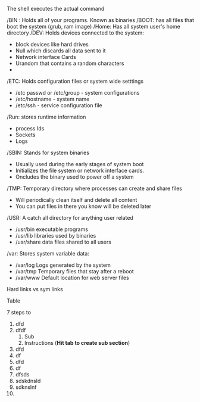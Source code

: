 
The shell executes the actual command

/BIN : Holds all of your programs. Known as binaries
/BOOT: has all files that boot the system (grub, ram image)
/Home: Has all system user's home directory
/DEV: Holds devices connected to the system:
- block devices like hard drives
- Null which discards all data sent to it
- Network interface Cards
- Urandom that contains a random characters
- 
/ETC: Holds configuration files or system wide setttings
- /etc passwd or /etc/group - system configurations
- /etc/hostname - system name
- /etc/ssh - service configuration file

/Run: stores runtime information
- process Ids
- Sockets
- Logs

/SBIN: Stands for system binaries
- Usually used during the early stages of system boot
- Initializes the file system or network interface cards.
- Oncludes the binary used to power off a system

/TMP: Temporary directory where processes can create and share files
- Will periodically clean itself and delete all content 
- You can put files in there you know will be deleted later

/USR: A catch all directory for anything user related
- /usr/bin executable programs
- /usr/lib libraries used by binaries
- /usr/share data files shared to all users

/var: Stores system variable data:
- /var/log Logs generated by the system
- /var/tmp Temporary files that stay after a reboot
- /var/www Default location for web server files

Hard links vs sym links


Table


7 steps to
1. dfd
2. dfdf
	1. Sub
	2. Instructions    (**Hit tab to create sub section**)
3. dfd
4. df
5. dfd
6. df
7. dfsds
8. sdskdnsld
9. sdknslnf
10. 
